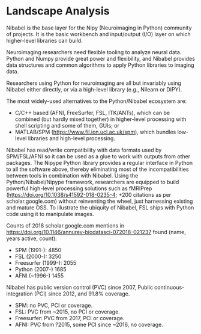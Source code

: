 # Landscape Analysis

<!---
Describe the other software tools (either proprietary or open source) that
the audience for this proposal is primarily using. How do the software
projects in this proposal compare to these other tools in terms of size of
user base, usage, and maturity? How do existing tools and the project(s) in
this proposal interact? (maximum of 250 words)
-->

<!-- 243/250 words -->

Nibabel is the base layer for the Nipy (Neuroimaging in Python) community of projects.  It is the basic workbench and input/output (I/O) layer on which higher-level libraries can build.

Neuroimaging researchers need flexible tooling to analyze neural data. Python
and Numpy provide great power and flexibility, and Nibabel provides data
structures and common algorithms to apply Python libraries to imaging data.

Researchers using Python for neuroimaging are all but invariably using Nibabel either directly, or via a high-level library (e.g., Nilearn or DIPY).

The most widely-used alternatives to the Python/Nibabel ecosystem are:

  - C/C++ based (AFNI, FreeSurfer, FSL, ITK/ANTs), which can be combined (but hardly mixed together) in higher-level processing with shell scripting
    and some of them, GUIs; or
  - MATLAB/SPM (https://www.fil.ion.ucl.ac.uk/spm), which bundles low-level libraries and high-level processing.

Nibabel has read/write compatibility with data formats used by SPM/FSL/AFNI so
it can be used as a glue to work with outputs from other packages.
The Nipype Python library provides a regular interface in Python to all the software above, thereby eliminating most of the
incompatibilities between tools in combination with Nibabel.
Using the Python/Nibabel/Nipype framework, researchers are equipped to build powerful high-level processing solutions such as
fMRIPrep (https://doi.org/10.1038/s41592-018-0235-4; +200 citations as per scholar.google.com) without reinventing the wheel,
just harnessing existing and mature OSS.
To illustrate the ubiquity of Nibabel, FSL ships with Python code using it to manipulate images.

Counts of 2018 scholar.google.com mentions in https://doi.org/10.1146/annurev-biodatasci-072018-021237 found (name, years active, count):

* SPM (1991-): 4850
* FSL (2000-): 3250
* Freesurfer (1999-): 2055
* Python (2007-) 1685
* AFNI (~1996-) 1455

Nibabel has public version control (PVC) since 2007, Public continuous-integration (PCI) since 2012, and 91.8% coverage.

* SPM: no PVC, PCI or coverage.
* FSL: PVC from ~2015, no PCI or coverage.
* Freesurfer: PVC from 2017, PCI or coverage.
* AFNI: PVC from ?2015, some PCI since ~2016, no coverage.
